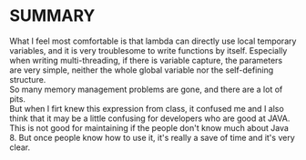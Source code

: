 # SUMMARY

What I feel most comfortable is that lambda can directly use local temporary variables, and it is very troublesome to write functions by itself. Especially when writing multi-threading, if there is variable capture, the parameters are very simple, neither the whole global variable nor the self-defining structure. 
<br>
So many memory management problems are gone, and there are a lot of pits.
<br>
But when I firt knew this expression from class, it confused me and I also think that it may be a little confusing for developers who are good at JAVA. 
<br>
This is not good for maintaining if the people don't know much about Java 8. But once people know how to use it, it's really a save of time and it's very clear.
